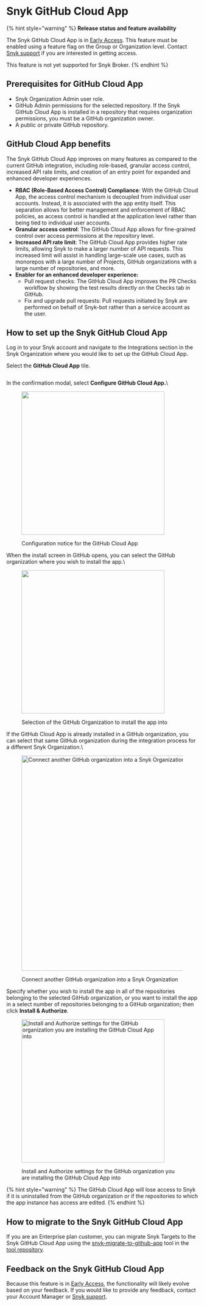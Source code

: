 # Snyk GitHub Cloud App

{% hint style="warning" %}
**Release status and feature availability**

The Snyk GitHub Cloud App is in [Early Access](../../getting-started/snyk-release-process.md). This feature must be enabled using a feature flag on the Group or Organization level. Contact [Snyk support](https://support.snyk.io/hc/en-us/requests/new) if you are interested in getting access.

This feature is not yet supported for Snyk Broker.
{% endhint %}

## Prerequisites for GitHub Cloud App

* Snyk Organization Admin user role.
* GitHub Admin permissions for the selected repository. If the Snyk GitHub Cloud App is installed in a repository that requires organization permissions, you must be a GitHub organization owner.
* A public or private GitHub repository.

## GitHub Cloud App benefits

The Snyk GitHub Cloud App improves on many features as compared to the current GitHub integration, including role-based, granular access control, increased API rate limits, and creation of an entry point for expanded and enhanced developer experiences.

* **RBAC (Role-Based Access Control) Compliance**: With the GitHub Cloud App, the access control mechanism is decoupled from individual user accounts. Instead, it is associated with the app entity itself. This separation allows for better management and enforcement of RBAC policies, as access control is handled at the application level rather than being tied to individual user accounts.
* **Granular access control**: The GitHub Cloud App allows for fine-grained control over access permissions at the repository level.&#x20;
* **Increased API rate limit**: The GitHub Cloud App provides higher rate limits, allowing Snyk to make a larger number of API requests. This increased limit will assist in handling large-scale use cases, such as monorepos with a large number of Projects, GitHub organizations with a large number of repositories, and more.
* **Enabler for an enhanced developer experience:**
  * Pull request checks: The GitHub Cloud App improves the PR Checks workflow by showing the test results directly on the Checks tab in GitHub.
  * Fix and upgrade pull requests: Pull requests initiated by Snyk are performed on behalf of Snyk-bot rather than a service account as the user.

## How to set up the Snyk GitHub Cloud App

Log in to your Snyk account and navigate to the Integrations section in the Snyk Organization where you would like to set up the GitHub Cloud App.

Select the **GitHub Cloud App** tile.

<figure><img src="../../.gitbook/assets/Screenshot 2024-02-14 at 10.56.31 (2).png" alt=""><figcaption></figcaption></figure>

In the confirmation modal, select **Configure GitHub Cloud App.**\


<figure><img src="../../.gitbook/assets/2023-11-28_09-44-21.png" alt="" width="375"><figcaption><p>Configuration notice for the GitHub Cloud App</p></figcaption></figure>

When the install screen in GitHub opens, you can select the GitHub organization where you wish to install the app.\


<figure><img src="../../.gitbook/assets/2023-11-28_09-45-45.png" alt="" width="375"><figcaption><p>Selection of the GitHub Organization to install the app into</p></figcaption></figure>

If the GitHub Cloud App is already installed in a GitHub organization, you can select that same GitHub organization during the integration process for a different Snyk Organization.\


<figure><img src="../../.gitbook/assets/2024-01-23_10-40-45.png" alt="Connect another GitHub organization into a Snyk Organization" width="563"><figcaption><p>Connect another GitHub organization into a Snyk Organization</p></figcaption></figure>

Specify whether you wish to install the app in all of the repositories belonging to the selected GitHub organization, or you want to install the app in a select number of repositories belonging to a GitHub organization; then click **Install & Authorize**.

<figure><img src="https://lh7-us.googleusercontent.com/izrSkGKUWpJYqBk4yOi4psfRqmNLJiH1LCun3RLwdIfdEUx8wmU5LomzYzvHCGf5Ak5WVAatbOYhDd489QCmSjJv58lYnizUnfH6HiMiI7xi5o0VfLHyDzCIMO5MdqNXxlOPgTR4pIWD6fhHrPEpC8o" alt="Install and Authorize settings for the GitHub organization you are installing the GitHub Cloud App into" width="375"><figcaption><p>Install and Authorize settings for the GitHub organization you are installing the GitHub Cloud App into</p></figcaption></figure>

{% hint style="warning" %}
The GitHub Cloud App will lose access to Snyk if it is uninstalled from the GitHub organization or if the repositories to which the app instance has access are edited.
{% endhint %}

## How to migrate to the Snyk GitHub Cloud App

If you are an Enterprise plan customer, you can migrate Snyk Targets to the Snyk GitHub Cloud App using the [snyk-migrate-to-github-app](https://github.com/snyk-labs/snyk-migrate-to-github-app) tool in the [tool repository](https://github.com/snyk-labs/snyk-migrate-to-github-app).

## Feedback on the Snyk GitHub Cloud App

Because this feature is in  [Early Access](../../getting-started/snyk-release-process.md), the functionality will likely evolve based on your feedback. If you would like to provide any feedback, contact your Account Manager or [Snyk support](https://support.snyk.io/hc/en-us/requests/new).



